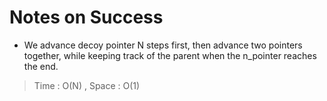 # Notes on Success
+ We advance decoy pointer N steps first, then
  advance two pointers together, while keeping track of the parent
  when the n_pointer reaches the end.

> Time : O(N) , Space : O(1)
